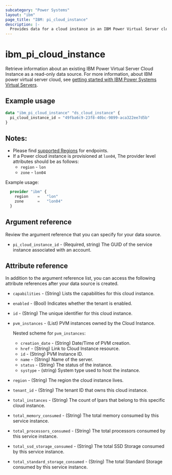 ```yaml
---
subcategory: "Power Systems"
layout: "ibm"
page_title: "IBM: pi_cloud_instance"
description: |-
  Provides data for a cloud instance in an IBM Power Virtual Server cloud.
---
```


# ibm_pi_cloud_instance
Retrieve information about an existing IBM Power Virtual Server Cloud Instance as a read-only data source. For more information, about IBM power virtual server cloud, see [getting started with IBM Power Systems Virtual Servers](https://cloud.ibm.com/docs/power-iaas?topic=power-iaas-getting-started).

## Example usage

```terraform
data "ibm_pi_cloud_instance" "ds_cloud_instance" {
  pi_cloud_instance_id = "49fba6c9-23f8-40bc-9899-aca322ee7d5b"
}
```

## Notes:
* Please find [supported Regions](https://cloud.ibm.com/apidocs/power-cloud#endpoint) for endpoints.
* If a Power cloud instance is provisioned at `lon04`, The provider level attributes should be as follows:
  * `region` - `lon`
  * `zone` - `lon04`

Example usage:

  ```terraform
    provider "ibm" {
      region    =   "lon"
      zone      =   "lon04"
    }
  ```
  
## Argument reference
Review the argument reference that you can specify for your data source. 

- `pi_cloud_instance_id` - (Required, string) The GUID of the service instance associated with an account. 

## Attribute reference
In addition to the argument reference list, you can access the following attribute references after your data source is created.

- `capabilities` - (String) Lists the capabilities for this cloud instance.
- `enabled` - (Bool) Indicates whether the tenant is enabled.
- `id` - (String) The unique identifier for this cloud instance.
- `pvm_instances` - (List) PVM instances owned by the Cloud Instance.

  Nested scheme for `pvm_instances`:
  - `creation_date` - (String) Date/Time of PVM creation.
  - `href` - (String) Link to Cloud Instance resource.
  - `id` - (String) PVM Instance ID.
  - `name` - (String) Name of the server.
  - `status` - (String) The status of the instance.
  - `systype` - (string) System type used to host the instance.
- `region` - (String) The region the cloud instance lives.
- `tenant_id` - (String) The tenant ID that owns this cloud instance.
- `total_instances` - (String) The count of lpars that belong to this specific cloud instance.
- `total_memory_consumed` - (String) The total memory consumed by this service instance.
- `total_processors_consumed` - (String) The total processors consumed by this service instance.
- `total_ssd_storage_consumed` - (String) The total SSD Storage consumed by this service instance.
- `total_standard_storage_consumed` - (String) The total Standard Storage consumed by this service instance.


